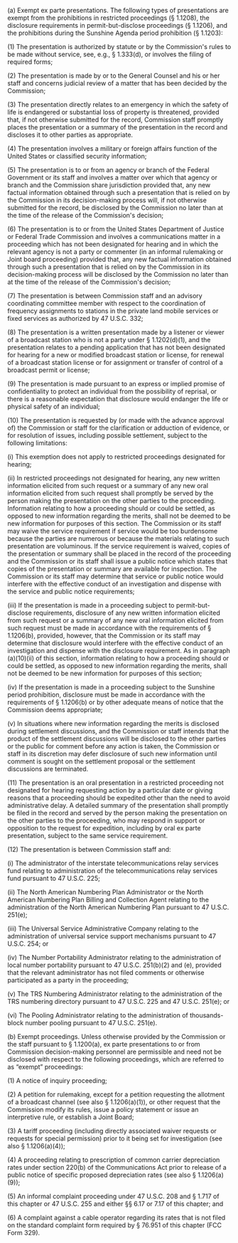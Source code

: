 (a) Exempt ex parte presentations. The following types of presentations are exempt from the prohibitions in restricted proceedings (§ 1.1208), the disclosure requirements in permit-but-disclose proceedings (§ 1.1206), and the prohibitions during the Sunshine Agenda period prohibition (§ 1.1203):

(1) The presentation is authorized by statute or by the Commission's rules to be made without service, see, e.g., § 1.333(d), or involves the filing of required forms;

(2) The presentation is made by or to the General Counsel and his or her staff and concerns judicial review of a matter that has been decided by the Commission;

(3) The presentation directly relates to an emergency in which the safety of life is endangered or substantial loss of property is threatened, provided that, if not otherwise submitted for the record, Commission staff promptly places the presentation or a summary of the presentation in the record and discloses it to other parties as appropriate.

(4) The presentation involves a military or foreign affairs function of the United States or classified security information;

(5) The presentation is to or from an agency or branch of the Federal Government or its staff and involves a matter over which that agency or branch and the Commission share jurisdiction provided that, any new factual information obtained through such a presentation that is relied on by the Commission in its decision-making process will, if not otherwise submitted for the record, be disclosed by the Commission no later than at the time of the release of the Commission's decision;

(6) The presentation is to or from the United States Department of Justice or Federal Trade Commission and involves a communications matter in a proceeding which has not been designated for hearing and in which the relevant agency is not a party or commenter (in an informal rulemaking or Joint board proceeding) provided that, any new factual information obtained through such a presentation that is relied on by the Commission in its decision-making process will be disclosed by the Commission no later than at the time of the release of the Commission's decision;
                                    

(7) The presentation is between Commission staff and an advisory coordinating committee member with respect to the coordination of frequency assignments to stations in the private land mobile services or fixed services as authorized by 47 U.S.C. 332;

(8) The presentation is a written presentation made by a listener or viewer of a broadcast station who is not a party under § 1.1202(d)(1), and the presentation relates to a pending application that has not been designated for hearing for a new or modified broadcast station or license, for renewal of a broadcast station license or for assignment or transfer of control of a broadcast permit or license;

(9) The presentation is made pursuant to an express or implied promise of confidentiality to protect an individual from the possibility of reprisal, or there is a reasonable expectation that disclosure would endanger the life or physical safety of an individual;

(10) The presentation is requested by (or made with the advance approval of) the Commission or staff for the clarification or adduction of evidence, or for resolution of issues, including possible settlement, subject to the following limitations:
                                    

(i) This exemption does not apply to restricted proceedings designated for hearing;

(ii) In restricted proceedings not designated for hearing, any new written information elicited from such request or a summary of any new oral information elicited from such request shall promptly be served by the person making the presentation on the other parties to the proceeding. Information relating to how a proceeding should or could be settled, as opposed to new information regarding the merits, shall not be deemed to be new information for purposes of this section. The Commission or its staff may waive the service requirement if service would be too burdensome because the parties are numerous or because the materials relating to such presentation are voluminous. If the service requirement is waived, copies of the presentation or summary shall be placed in the record of the proceeding and the Commission or its staff shall issue a public notice which states that copies of the presentation or summary are available for inspection. The Commission or its staff may determine that service or public notice would interfere with the effective conduct of an investigation and dispense with the service and public notice requirements;

(iii) If the presentation is made in a proceeding subject to permit-but-disclose requirements, disclosure of any new written information elicited from such request or a summary of any new oral information elicited from such request must be made in accordance with the requirements of § 1.1206(b), provided, however, that the Commission or its staff may determine that disclosure would interfere with the effective conduct of an investigation and dispense with the disclosure requirement. As in paragraph (a)(10)(ii) of this section, information relating to how a proceeding should or could be settled, as opposed to new information regarding the merits, shall not be deemed to be new information for purposes of this section;
                                    

(iv) If the presentation is made in a proceeding subject to the Sunshine period prohibition, disclosure must be made in accordance with the requirements of § 1.1206(b) or by other adequate means of notice that the Commission deems appropriate;

(v) In situations where new information regarding the merits is disclosed during settlement discussions, and the Commission or staff intends that the product of the settlement discussions will be disclosed to the other parties or the public for comment before any action is taken, the Commission or staff in its discretion may defer disclosure of such new information until comment is sought on the settlement proposal or the settlement discussions are terminated.

(11) The presentation is an oral presentation in a restricted proceeding not designated for hearing requesting action by a particular date or giving reasons that a proceeding should be expedited other than the need to avoid administrative delay. A detailed summary of the presentation shall promptly be filed in the record and served by the person making the presentation on the other parties to the proceeding, who may respond in support or opposition to the request for expedition, including by oral ex parte presentation, subject to the same service requirement.

(12) The presentation is between Commission staff and:

(i) The administrator of the interstate telecommunications relay services fund relating to administration of the telecommunications relay services fund pursuant to 47 U.S.C. 225;

(ii) The North American Numbering Plan Administrator or the North American Numbering Plan Billing and Collection Agent relating to the administration of the North American Numbering Plan pursuant to 47 U.S.C. 251(e);

(iii) The Universal Service Administrative Company relating to the administration of universal service support mechanisms pursuant to 47 U.S.C. 254; or
                                    

(iv) The Number Portability Administrator relating to the administration of local number portability pursuant to 47 U.S.C. 251(b)(2) and (e), provided that the relevant administrator has not filed comments or otherwise participated as a party in the proceeding;

(v) The TRS Numbering Administrator relating to the administration of the TRS numbering directory pursuant to 47 U.S.C. 225 and 47 U.S.C. 251(e); or

(vi) The Pooling Administrator relating to the administration of thousands-block number pooling pursuant to 47 U.S.C. 251(e).

(b) Exempt proceedings. Unless otherwise provided by the Commission or the staff pursuant to § 1.1200(a), ex parte presentations to or from Commission decision-making personnel are permissible and need not be disclosed with respect to the following proceedings, which are referred to as “exempt” proceedings:

(1) A notice of inquiry proceeding;

(2) A petition for rulemaking, except for a petition requesting the allotment of a broadcast channel (see also § 1.1206(a)(1)), or other request that the Commission modify its rules, issue a policy statement or issue an interpretive rule, or establish a Joint Board;

(3) A tariff proceeding (including directly associated waiver requests or requests for special permission) prior to it being set for investigation (see also § 1.1206(a)(4));

(4) A proceeding relating to prescription of common carrier depreciation rates under section 220(b) of the Communications Act prior to release of a public notice of specific proposed depreciation rates (see also § 1.1206(a)(9));

(5) An informal complaint proceeding under 47 U.S.C. 208 and § 1.717 of this chapter or 47 U.S.C. 255 and either §§ 6.17 or 7.17 of this chapter; and

(6) A complaint against a cable operator regarding its rates that is not filed on the standard complaint form required by § 76.951 of this chapter (FCC Form 329).
                                    

